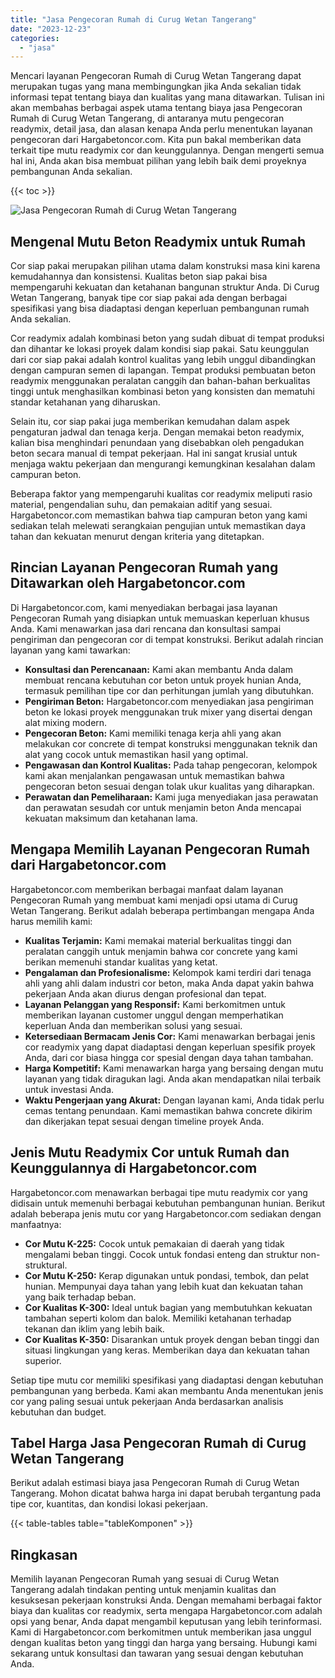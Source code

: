 ```yaml
---
title: "Jasa Pengecoran Rumah di Curug Wetan Tangerang"
date: "2023-12-23"
categories: 
  - "jasa"
---
```



Mencari layanan Pengecoran Rumah di Curug Wetan Tangerang dapat merupakan tugas yang mana membingungkan jika Anda sekalian tidak informasi tepat tentang biaya dan kualitas yang mana ditawarkan. Tulisan ini akan membahas berbagai aspek utama tentang biaya jasa Pengecoran Rumah di Curug Wetan Tangerang, di antaranya mutu pengecoran readymix, detail jasa, dan alasan kenapa Anda perlu menentukan layanan pengecoran dari Hargabetoncor.com. Kita pun bakal memberikan data terkait tipe mutu readymix cor dan keunggulannya. Dengan mengerti semua hal ini, Anda akan bisa membuat pilihan yang lebih baik demi proyeknya pembangunan Anda sekalian.

{{< toc >}}

![Jasa Pengecoran Rumah di Curug Wetan Tangerang](https://hargareadymixid.github.io/hbc/readymix-hbc%20(4).png)

## Mengenal Mutu Beton Readymix untuk Rumah

Cor siap pakai merupakan pilihan utama dalam konstruksi masa kini karena kemudahannya dan konsistensi. Kualitas beton siap pakai bisa mempengaruhi kekuatan dan ketahanan bangunan struktur Anda. Di Curug Wetan Tangerang, banyak tipe cor siap pakai ada dengan berbagai spesifikasi yang bisa diadaptasi dengan keperluan pembangunan rumah Anda sekalian.

Cor readymix adalah kombinasi beton yang sudah dibuat di tempat produksi dan dihantar ke lokasi proyek dalam kondisi siap pakai. Satu keunggulan dari cor siap pakai adalah kontrol kualitas yang lebih unggul dibandingkan dengan campuran semen di lapangan. Tempat produksi pembuatan beton readymix menggunakan peralatan canggih dan bahan-bahan berkualitas tinggi untuk menghasilkan kombinasi beton yang konsisten dan mematuhi standar ketahanan yang diharuskan.

Selain itu, cor siap pakai juga memberikan kemudahan dalam aspek pengaturan jadwal dan tenaga kerja. Dengan memakai beton readymix, kalian bisa menghindari penundaan yang disebabkan oleh pengadukan beton secara manual di tempat pekerjaan. Hal ini sangat krusial untuk menjaga waktu pekerjaan dan mengurangi kemungkinan kesalahan dalam campuran beton.

Beberapa faktor yang mempengaruhi kualitas cor readymix meliputi rasio material, pengendalian suhu, dan pemakaian aditif yang sesuai. Hargabetoncor.com memastikan bahwa tiap campuran beton yang kami sediakan telah melewati serangkaian pengujian untuk memastikan daya tahan dan kekuatan menurut dengan kriteria yang ditetapkan.

## Rincian Layanan Pengecoran Rumah yang Ditawarkan oleh Hargabetoncor.com

Di Hargabetoncor.com, kami menyediakan berbagai jasa layanan Pengecoran Rumah yang disiapkan untuk memuaskan keperluan khusus Anda. Kami menawarkan jasa dari rencana dan konsultasi sampai pengiriman dan pengecoran cor di tempat konstruksi. Berikut adalah rincian layanan yang kami tawarkan:

- **Konsultasi dan Perencanaan:** Kami akan membantu Anda dalam membuat rencana kebutuhan cor beton untuk proyek hunian Anda, termasuk pemilihan tipe cor dan perhitungan jumlah yang dibutuhkan.
- **Pengiriman Beton:** Hargabetoncor.com menyediakan jasa pengiriman beton ke lokasi proyek menggunakan truk mixer yang disertai dengan alat mixing modern.
- **Pengecoran Beton:** Kami memiliki tenaga kerja ahli yang akan melakukan cor concrete di tempat konstruksi menggunakan teknik dan alat yang cocok untuk memastikan hasil yang optimal.
- **Pengawasan dan Kontrol Kualitas:** Pada tahap pengecoran, kelompok kami akan menjalankan pengawasan untuk memastikan bahwa pengecoran beton sesuai dengan tolak ukur kualitas yang diharapkan.
- **Perawatan dan Pemeliharaan:** Kami juga menyediakan jasa perawatan dan perawatan sesudah cor untuk menjamin beton Anda mencapai kekuatan maksimum dan ketahanan lama.

## Mengapa Memilih Layanan Pengecoran Rumah dari Hargabetoncor.com

Hargabetoncor.com memberikan berbagai manfaat dalam layanan Pengecoran Rumah yang membuat kami menjadi opsi utama di Curug Wetan Tangerang. Berikut adalah beberapa pertimbangan mengapa Anda harus memilih kami:

- **Kualitas Terjamin:** Kami memakai material berkualitas tinggi dan peralatan canggih untuk menjamin bahwa cor concrete yang kami berikan memenuhi standar kualitas yang ketat.
- **Pengalaman dan Profesionalisme:** Kelompok kami terdiri dari tenaga ahli yang ahli dalam industri cor beton, maka Anda dapat yakin bahwa pekerjaan Anda akan diurus dengan profesional dan tepat.
- **Layanan Pelanggan yang Responsif:** Kami berkomitmen untuk memberikan layanan customer unggul dengan memperhatikan keperluan Anda dan memberikan solusi yang sesuai.
- **Ketersediaan Bermacam Jenis Cor:** Kami menawarkan berbagai jenis cor readymix yang dapat diadaptasi dengan keperluan spesifik proyek Anda, dari cor biasa hingga cor spesial dengan daya tahan tambahan.
- **Harga Kompetitif:** Kami menawarkan harga yang bersaing dengan mutu layanan yang tidak diragukan lagi. Anda akan mendapatkan nilai terbaik untuk investasi Anda.
- **Waktu Pengerjaan yang Akurat:** Dengan layanan kami, Anda tidak perlu cemas tentang penundaan. Kami memastikan bahwa concrete dikirim dan dikerjakan tepat sesuai dengan timeline proyek Anda.

## Jenis Mutu Readymix Cor untuk Rumah dan Keunggulannya di Hargabetoncor.com

Hargabetoncor.com menawarkan berbagai tipe mutu readymix cor yang didisain untuk memenuhi berbagai kebutuhan pembangunan hunian. Berikut adalah beberapa jenis mutu cor yang Hargabetoncor.com sediakan dengan manfaatnya:

- **Cor Mutu K-225:** Cocok untuk pemakaian di daerah yang tidak mengalami beban tinggi. Cocok untuk fondasi enteng dan struktur non-struktural.
- **Cor Mutu K-250:** Kerap digunakan untuk pondasi, tembok, dan pelat hunian. Mempunyai daya tahan yang lebih kuat dan kekuatan tahan yang baik terhadap beban.
- **Cor Kualitas K-300:** Ideal untuk bagian yang membutuhkan kekuatan tambahan seperti kolom dan balok. Memiliki ketahanan terhadap tekanan dan iklim yang lebih baik.
- **Cor Kualitas K-350:** Disarankan untuk proyek dengan beban tinggi dan situasi lingkungan yang keras. Memberikan daya dan kekuatan tahan superior.

Setiap tipe mutu cor memiliki spesifikasi yang diadaptasi dengan kebutuhan pembangunan yang berbeda. Kami akan membantu Anda menentukan jenis cor yang paling sesuai untuk pekerjaan Anda berdasarkan analisis kebutuhan dan budget.

## Tabel Harga Jasa Pengecoran Rumah di Curug Wetan Tangerang

Berikut adalah estimasi biaya jasa Pengecoran Rumah di Curug Wetan Tangerang. Mohon dicatat bahwa harga ini dapat berubah tergantung pada tipe cor, kuantitas, dan kondisi lokasi pekerjaan.

{{< table-tables table="tableKomponen" >}}

## Ringkasan

Memilih layanan Pengecoran Rumah yang sesuai di Curug Wetan Tangerang adalah tindakan penting untuk menjamin kualitas dan kesuksesan pekerjaan konstruksi Anda. Dengan memahami berbagai faktor biaya dan kualitas cor readymix, serta mengapa Hargabetoncor.com adalah opsi yang benar, Anda dapat mengambil keputusan yang lebih terinformasi. Kami di Hargabetoncor.com berkomitmen untuk memberikan jasa unggul dengan kualitas beton yang tinggi dan harga yang bersaing. Hubungi kami sekarang untuk konsultasi dan tawaran yang sesuai dengan kebutuhan Anda.
